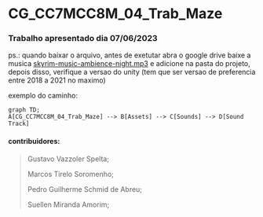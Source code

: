 # CG_CC7MCC8M_04_Trab_Maze
### Trabalho apresentado dia 07/06/2023

ps.: quando baixar o arquivo, antes de exetutar abra o google drive baixe a musica [skyrim-music-ambience-night.mp3](https://drive.google.com/file/d/1rATJ3GdedhjwllEQml0JWAL-VbChhlD3/view?usp=sharing) e adicione na pasta do projeto, depois disso, verifique a versao do unity (tem que ser versao de preferencia entre 2018 a 2021 no maximo)

exemplo do caminho:
```mermaid
graph TD;
A[CG_CC7MCC8M_04_Trab_Maze] --> B[Assets] --> C[Sounds] --> D[Sound Track]
```

#### contribuidores:

> Gustavo Vazzoler Spelta;
>
> Marcos Tirelo Soromenho;
>
> Pedro Guilherme Schmid de Abreu;
>
> Suellen Miranda Amorim;
